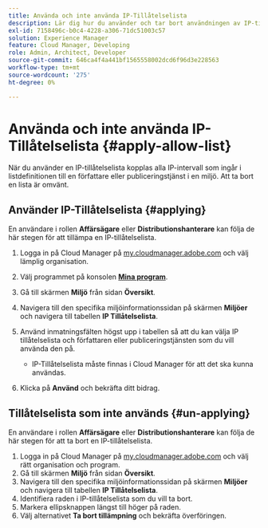 ```yaml
---
title: Använda och inte använda IP-Tillåtelselista
description: Lär dig hur du använder och tar bort användningen av IP-tillåtelselista i miljöer.
exl-id: 7158496c-b0c4-4228-a306-71dc51003c57
solution: Experience Manager
feature: Cloud Manager, Developing
role: Admin, Architect, Developer
source-git-commit: 646ca4f4a441bf1565558002dcd6f96d3e228563
workflow-type: tm+mt
source-wordcount: '275'
ht-degree: 0%

---
```



# Använda och inte använda IP-Tillåtelselista {#apply-allow-list}

När du använder en IP-tillåtelselista kopplas alla IP-intervall som ingår i listdefinitionen till en författare eller publiceringstjänst i en miljö. Att ta bort en lista är omvänt.

## Använder IP-Tillåtelselista {#applying}

En användare i rollen **Affärsägare** eller **Distributionshanterare** kan följa de här stegen för att tillämpa en IP-tillåtelselista.

1. Logga in på Cloud Manager på [my.cloudmanager.adobe.com](https://my.cloudmanager.adobe.com/) och välj lämplig organisation.

1. Välj programmet på konsolen **[Mina program](/help/implementing/cloud-manager/navigation.md#my-programs)**.
1. Gå till skärmen **Miljö** från sidan **Översikt**.
1. Navigera till den specifika miljöinformationssidan på skärmen **Miljöer** och navigera till tabellen **IP Tillåtelselista**.
1. Använd inmatningsfälten högst upp i tabellen så att du kan välja IP tillåtelselista och författaren eller publiceringstjänsten som du vill använda den på.
   * IP-Tillåtelselista måste finnas i Cloud Manager för att det ska kunna användas.
1. Klicka på **Använd** och bekräfta ditt bidrag.

## Tillåtelselista som inte används {#un-applying}

En användare i rollen **Affärsägare** eller **Distributionshanterare** kan följa de här stegen för att ta bort en IP-tillåtelselista.

1. Logga in på Cloud Manager på [my.cloudmanager.adobe.com](https://my.cloudmanager.adobe.com/) och välj rätt organisation och program.
1. Gå till skärmen **Miljö** från sidan **Översikt**.
1. Navigera till den specifika miljöinformationssidan på skärmen **Miljöer** och navigera till tabellen **IP Tillåtelselista**.
1. Identifiera raden i IP-tillåtelselista som du vill ta bort.
1. Markera ellipsknappen längst till höger på raden.
1. Välj alternativet **Ta bort tillämpning** och bekräfta överföringen.
